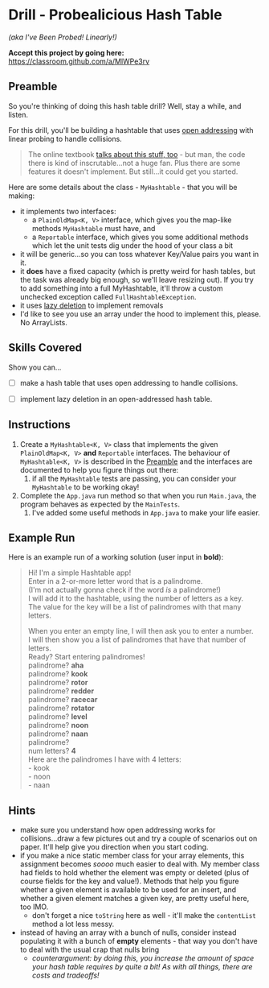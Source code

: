 # Drill - Probealicious Hash Table

_(aka I've Been Probed! Linearly!)_


**Accept this project by going here:** https://classroom.github.com/a/MlWPe3rv


## Preamble

So you're thinking of doing this hash table drill? Well, stay a while, and listen.

For this drill, you'll be building a hashtable that uses [open addressing](https://en.wikipedia.org/wiki/Open_addressing) with linear probing to handle collisions.

> The online textbook [talks about this stuff, too](http://opendatastructures.org/ods-java/5_2_LinearHashTable_Linear_.html) - but man, the code there is kind of inscrutable...not a huge fan. Plus there are some features it doesn't implement. But still...it could get you started.

Here are some details about the class - `MyHashtable` - that you will be making:

- it implements two interfaces:
  - a `PlainOldMap<K, V>` interface, which gives you the map-like methods `MyHashtable` must have, and
  - a `Reportable` interface, which gives you some additional methods which let the unit tests dig under the hood of your class a bit
- it will be generic...so you can toss whatever Key/Value pairs you want in it.
- it **does** have a fixed capacity (which is pretty weird for hash tables, but the task was already big enough, so we'll leave resizing out). If you try to add something into a full MyHashtable, it'll throw a custom unchecked exception called `FullHashtableException`.
- it uses [lazy deletion](https://en.wikipedia.org/wiki/Lazy_deletion) to implement removals 
- I'd like to see you use an array under the hood to implement this, please. No ArrayLists.


## Skills Covered

Show you can...

- [ ] make a hash table that uses open addressing to handle collisions.
- [ ] implement lazy deletion in an open-addressed hash table.


## Instructions

1. Create a `MyHashtable<K, V>` class that implements the given `PlainOldMap<K, V>`  **and** `Reportable` interfaces. The behaviour of `MyHashtable<K, V>` is described in the [Preamble](#preamble) and the interfaces are documented to help you figure things out there:
   1. if all the `MyHashtable` tests are passing, you can consider your `MyHashtable` to be working okay!
2. Complete the `App.java` run method so that when you run `Main.java`, the program behaves as expected by the `MainTests`.  
     1. I've added some useful methods in `App.java` to make your life easier.


## Example Run

Here is an example run of a working solution (user input in **bold**):


> Hi! I'm a simple Hashtable app!   
> Enter in a 2-or-more letter word that is a palindrome.  
(I'm not actually gonna check if the word *is* a palindrome!)  
I will add it to the hashtable, using the number of letters as a key.  
The value for the key will be a list of palindromes with that many letters.  
>  
> When you enter an empty line, I will then ask you to enter a number.  
I will then show you a list of palindromes that have that number of letters.  
Ready? Start entering palindromes!  
palindrome? **aha**  
palindrome? **kook**  
palindrome? **rotor**  
palindrome? **redder**  
palindrome? **racecar**  
palindrome? **rotator**  
palindrome? **level**  
palindrome? **noon**  
palindrome? **naan**  
palindrome?   
num letters? **4**  
Here are the palindromes I have with 4 letters:  
\- kook  
\- noon  
\- naan  



## Hints

- make sure you understand how open addressing works for collisions...draw a few pictures out and try a couple of scenarios out on paper. It'll help give you direction when you start coding.
- if you make a nice static member class for your array elements, this assignment becomes _soooo_ much easier to deal with. My member class had fields to hold whether the element was empty or deleted (plus of course fields for the key and value!). Methods that help you figure whether a given element is available to be used for an insert, and whether a given element matches a given key, are pretty useful here, too IMO.
  - don't forget a nice `toString` here as well - it'll make the `contentList` method a lot less messy.
- instead of having an array with a bunch of nulls, consider instead populating it with a bunch of **empty** elements - that way you don't have to deal with the usual crap that nulls bring 
  - _counterargument: by doing this, you increase the amount of space your hash table requires by quite a bit! As with all things, there are costs and tradeoffs!_